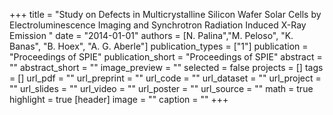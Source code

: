 +++
title = "Study on Defects in Multicrystalline Silicon Wafer Solar Cells by Electroluminescence Imaging and Synchrotron Radiation Induced X-Ray Emission "
date = "2014-01-01"
authors = [N. Palina","M. Peloso", "K. Banas", "B. Hoex", "A. G. Aberle"]
publication_types = ["1"]
publication = "Proceedings of SPIE"
publication_short = "Proceedings of SPIE"
abstract = ""
abstract_short = ""
image_preview = ""
selected = false
projects = []
tags = []
url_pdf = ""
url_preprint = ""
url_code = ""
url_dataset = ""
url_project = ""
url_slides = ""
url_video = ""
url_poster = ""
url_source = ""
math = true
highlight = true
[header]
image = ""
caption = ""
+++



